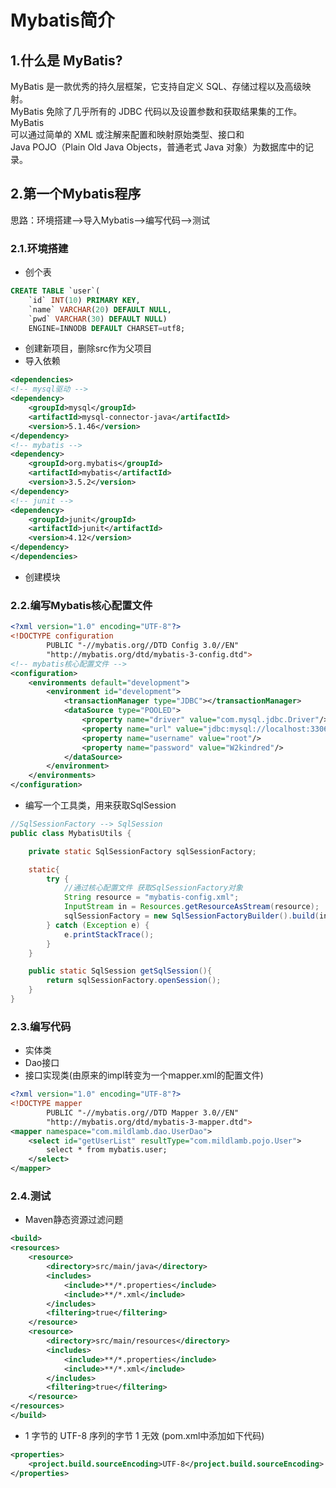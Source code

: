 # Mybatis简介  
## 1.什么是 MyBatis?  
MyBatis 是一款优秀的持久层框架，它支持自定义 SQL、存储过程以及高级映射。  
MyBatis 免除了几乎所有的 JDBC 代码以及设置参数和获取结果集的工作。MyBatis   
可以通过简单的 XML 或注解来配置和映射原始类型、接口和   
Java POJO（Plain Old Java Objects，普通老式 Java 对象）为数据库中的记录。

## 2.第一个Mybatis程序
思路：环境搭建-->导入Mybatis-->编写代码-->测试  

### 2.1.环境搭建
- 创个表
```sql
CREATE TABLE `user`(
	`id` INT(10) PRIMARY KEY,
	`name` VARCHAR(20) DEFAULT NULL,
	`pwd` VARCHAR(30) DEFAULT NULL)
	ENGINE=INNODB DEFAULT CHARSET=utf8;
```
- 创建新项目，删除src作为父项目
- 导入依赖
```xml
<dependencies>
<!-- mysql驱动 -->
<dependency>
    <groupId>mysql</groupId>
    <artifactId>mysql-connector-java</artifactId>
    <version>5.1.46</version>
</dependency>
<!-- mybatis -->
<dependency>
    <groupId>org.mybatis</groupId>
    <artifactId>mybatis</artifactId>
    <version>3.5.2</version>
</dependency>
<!-- junit -->
<dependency>
    <groupId>junit</groupId>
    <artifactId>junit</artifactId>
    <version>4.12</version>
</dependency>
</dependencies>
```

- 创建模块
### 2.2.编写Mybatis核心配置文件
```xml
<?xml version="1.0" encoding="UTF-8"?>
<!DOCTYPE configuration
        PUBLIC "-//mybatis.org//DTD Config 3.0//EN"
        "http://mybatis.org/dtd/mybatis-3-config.dtd">
<!-- mybatis核心配置文件 -->
<configuration>
    <environments default="development">
        <environment id="development">
            <transactionManager type="JDBC"></transactionManager>
            <dataSource type="POOLED">
                <property name="driver" value="com.mysql.jdbc.Driver"/>
                <property name="url" value="jdbc:mysql://localhost:3306/mybatis?useSSL=false&amp;useUnicode=true&amp;characterEncoding=UTF-8"/>
                <property name="username" value="root"/>
                <property name="password" value="W2kindred"/>
            </dataSource>
        </environment>
    </environments>
</configuration>
```
- 编写一个工具类，用来获取SqlSession
```java
//SqlSessionFactory --> SqlSession
public class MybatisUtils {

    private static SqlSessionFactory sqlSessionFactory;

    static{
        try {
            //通过核心配置文件 获取SqlSessionFactory对象
            String resource = "mybatis-config.xml";
            InputStream in = Resources.getResourceAsStream(resource);
            sqlSessionFactory = new SqlSessionFactoryBuilder().build(in);
        } catch (Exception e) {
            e.printStackTrace();
        }
    }

    public static SqlSession getSqlSession(){
        return sqlSessionFactory.openSession();
    }
}
```

### 2.3.编写代码
- 实体类
- Dao接口
- 接口实现类(由原来的impl转变为一个mapper.xml的配置文件)
```xml
<?xml version="1.0" encoding="UTF-8"?>
<!DOCTYPE mapper
        PUBLIC "-//mybatis.org//DTD Mapper 3.0//EN"
        "http://mybatis.org/dtd/mybatis-3-mapper.dtd">
<mapper namespace="com.mildlamb.dao.UserDao">
    <select id="getUserList" resultType="com.mildlamb.pojo.User">
        select * from mybatis.user;
    </select>
</mapper>
```

### 2.4.测试
- Maven静态资源过滤问题
```xml
<build>
<resources>
    <resource>
        <directory>src/main/java</directory>
        <includes>
            <include>**/*.properties</include>
            <include>**/*.xml</include>
        </includes>
        <filtering>true</filtering>
    </resource>
    <resource>
        <directory>src/main/resources</directory>
        <includes>
            <include>**/*.properties</include>
            <include>**/*.xml</include>
        </includes>
        <filtering>true</filtering>
    </resource>
</resources>
</build>
```

- 1 字节的 UTF-8 序列的字节 1 无效 (pom.xml中添加如下代码)
```xml
<properties>
	<project.build.sourceEncoding>UTF-8</project.build.sourceEncoding>
</properties>
```
